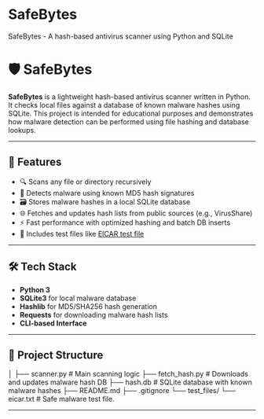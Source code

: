 # SafeBytes
SafeBytes - A hash-based antivirus scanner using Python and SQLite

# 🛡️ SafeBytes

**SafeBytes** is a lightweight hash-based antivirus scanner written in Python. It checks local files against a database of known malware hashes using SQLite. This project is intended for educational purposes and demonstrates how malware detection can be performed using file hashing and database lookups.

---

## 🚀 Features

- 🔍 Scans any file or directory recursively
- 🧠 Detects malware using known MD5 hash signatures
- 🗃️ Stores malware hashes in a local SQLite database
- 🌐 Fetches and updates hash lists from public sources (e.g., VirusShare)
- ⚡ Fast performance with optimized hashing and batch DB inserts
- 🧪 Includes test files like [EICAR test file](https://www.eicar.org/?page_id=3950)

---

## 🛠️ Tech Stack

- **Python 3**
- **SQLite3** for local malware database
- **Hashlib** for MD5/SHA256 hash generation
- **Requests** for downloading malware hash lists
- **CLI-based Interface**

---

## 📁 Project Structure
│
├── scanner.py # Main scanning logic
├── fetch_hash.py # Downloads and updates malware hash DB
├── hash.db # SQLite database with known malware hashes
├── README.md
├── .gitignore
└── test_files/
└── eicar.txt # Safe malware test file.


---



